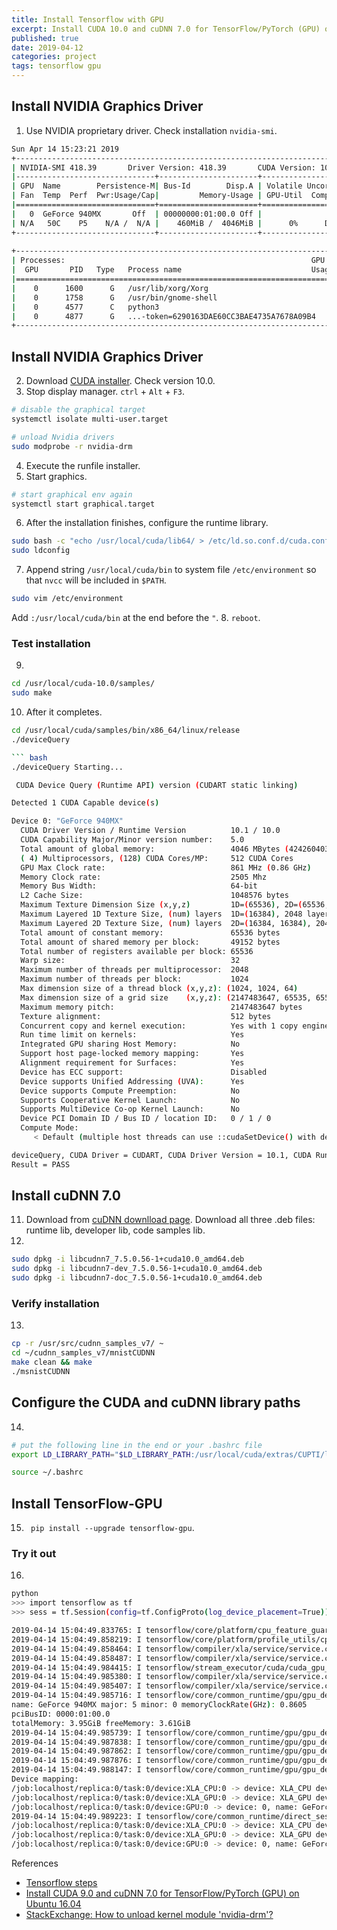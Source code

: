 ```yaml
---
title: Install Tensorflow with GPU
excerpt: Install CUDA 10.0 and cuDNN 7.0 for TensorFlow/PyTorch (GPU) on Ubuntu 18.04.
published: true
date: 2019-04-12
categories: project
tags: tensorflow gpu
---
```


## Install NVIDIA Graphics Driver 
1. Use NVIDIA proprietary driver. Check installation `nvidia-smi`.
``` bash
Sun Apr 14 15:23:21 2019       
+-----------------------------------------------------------------------------+
| NVIDIA-SMI 418.39       Driver Version: 418.39       CUDA Version: 10.1     |
|-------------------------------+----------------------+----------------------+
| GPU  Name        Persistence-M| Bus-Id        Disp.A | Volatile Uncorr. ECC |
| Fan  Temp  Perf  Pwr:Usage/Cap|         Memory-Usage | GPU-Util  Compute M. |
|===============================+======================+======================|
|   0  GeForce 940MX       Off  | 00000000:01:00.0 Off |                  N/A |
| N/A   50C    P5    N/A /  N/A |    460MiB /  4046MiB |      0%      Default |
+-------------------------------+----------------------+----------------------+
                                                                               
+-----------------------------------------------------------------------------+
| Processes:                                                       GPU Memory |
|  GPU       PID   Type   Process name                             Usage      |
|=============================================================================|
|    0      1600      G   /usr/lib/xorg/Xorg                           225MiB |
|    0      1758      G   /usr/bin/gnome-shell                         156MiB |
|    0      4577      C   python3                                       24MiB |
|    0      4877      G   ...-token=6290163DAE60CC3BAE4735A7678A09B4    49MiB |
+-----------------------------------------------------------------------------+
```

## Install NVIDIA Graphics Driver 
2. Download [CUDA installer](https://developer.nvidia.com/cuda-downloads). Check version 10.0.
3. Stop display manager. `ctrl` + `Alt` + `F3`.
``` bash
# disable the graphical target
systemctl isolate multi-user.target

# unload Nvidia drivers
sudo modprobe -r nvidia-drm
```
4. Execute the runfile installer.
5. Start graphics.
``` bash
# start graphical env again
systemctl start graphical.target
```
6. After the installation finishes, configure the runtime library.

``` bash
sudo bash -c "echo /usr/local/cuda/lib64/ > /etc/ld.so.conf.d/cuda.conf"
sudo ldconfig
```
7. Append string `/usr/local/cuda/bin` to system file `/etc/environment` so that `nvcc` will be included in `$PATH`.

``` bash
sudo vim /etc/environment
```
Add `:/usr/local/cuda/bin` at the end before the `"`.
8. `reboot`.

### Test installation
9. 

``` bash
cd /usr/local/cuda-10.0/samples/
sudo make
```

10. After it completes.

``` bash
cd /usr/local/cuda/samples/bin/x86_64/linux/release
./deviceQuery

``` bash
./deviceQuery Starting...

 CUDA Device Query (Runtime API) version (CUDART static linking)

Detected 1 CUDA Capable device(s)

Device 0: "GeForce 940MX"
  CUDA Driver Version / Runtime Version          10.1 / 10.0
  CUDA Capability Major/Minor version number:    5.0
  Total amount of global memory:                 4046 MBytes (4242604032 bytes)
  ( 4) Multiprocessors, (128) CUDA Cores/MP:     512 CUDA Cores
  GPU Max Clock rate:                            861 MHz (0.86 GHz)
  Memory Clock rate:                             2505 Mhz
  Memory Bus Width:                              64-bit
  L2 Cache Size:                                 1048576 bytes
  Maximum Texture Dimension Size (x,y,z)         1D=(65536), 2D=(65536, 65536), 3D=(4096, 4096, 4096)
  Maximum Layered 1D Texture Size, (num) layers  1D=(16384), 2048 layers
  Maximum Layered 2D Texture Size, (num) layers  2D=(16384, 16384), 2048 layers
  Total amount of constant memory:               65536 bytes
  Total amount of shared memory per block:       49152 bytes
  Total number of registers available per block: 65536
  Warp size:                                     32
  Maximum number of threads per multiprocessor:  2048
  Maximum number of threads per block:           1024
  Max dimension size of a thread block (x,y,z): (1024, 1024, 64)
  Max dimension size of a grid size    (x,y,z): (2147483647, 65535, 65535)
  Maximum memory pitch:                          2147483647 bytes
  Texture alignment:                             512 bytes
  Concurrent copy and kernel execution:          Yes with 1 copy engine(s)
  Run time limit on kernels:                     Yes
  Integrated GPU sharing Host Memory:            No
  Support host page-locked memory mapping:       Yes
  Alignment requirement for Surfaces:            Yes
  Device has ECC support:                        Disabled
  Device supports Unified Addressing (UVA):      Yes
  Device supports Compute Preemption:            No
  Supports Cooperative Kernel Launch:            No
  Supports MultiDevice Co-op Kernel Launch:      No
  Device PCI Domain ID / Bus ID / location ID:   0 / 1 / 0
  Compute Mode:
     < Default (multiple host threads can use ::cudaSetDevice() with device simultaneously) >

deviceQuery, CUDA Driver = CUDART, CUDA Driver Version = 10.1, CUDA Runtime Version = 10.0, NumDevs = 1
Result = PASS
```

## Install cuDNN 7.0
11. Download from [cuDNN downlload page](https://developer.nvidia.com/rdp/cudnn-download). Download all three .deb files: runtime lib, developer lib, code samples lib.
12. 

``` bash
sudo dpkg -i libcudnn7_7.5.0.56-1+cuda10.0_amd64.deb
sudo dpkg -i libcudnn7-dev_7.5.0.56-1+cuda10.0_amd64.deb
sudo dpkg -i libcudnn7-doc_7.5.0.56-1+cuda10.0_amd64.deb
```

### Verify installation
13. 

``` bash
cp -r /usr/src/cudnn_samples_v7/ ~
cd ~/cudnn_samples_v7/mnistCUDNN
make clean && make
./msnistCUDNN
```

## Configure the CUDA and cuDNN library paths
14. 
``` bash
# put the following line in the end or your .bashrc file
export LD_LIBRARY_PATH="$LD_LIBRARY_PATH:/usr/local/cuda/extras/CUPTI/lib64"

source ~/.bashrc
```

## Install TensorFlow-GPU
15. ` pip install --upgrade tensorflow-gpu`.

### Try it out
16. 
``` bash
python
>>> import tensorflow as tf
>>> sess = tf.Session(config=tf.ConfigProto(log_device_placement=True))
```

``` bash
2019-04-14 15:04:49.833765: I tensorflow/core/platform/cpu_feature_guard.cc:141] Your CPU supports instructions that this TensorFlow binary was not compiled to use: AVX2 FMA
2019-04-14 15:04:49.858219: I tensorflow/core/platform/profile_utils/cpu_utils.cc:94] CPU Frequency: 2400000000 Hz
2019-04-14 15:04:49.858464: I tensorflow/compiler/xla/service/service.cc:150] XLA service 0x5620497c66b0 executing computations on platform Host. Devices:
2019-04-14 15:04:49.858487: I tensorflow/compiler/xla/service/service.cc:158]   StreamExecutor device (0): <undefined>, <undefined>
2019-04-14 15:04:49.984415: I tensorflow/stream_executor/cuda/cuda_gpu_executor.cc:998] successful NUMA node read from SysFS had negative value (-1), but there must be at least one NUMA node, so returning NUMA node zero
2019-04-14 15:04:49.985380: I tensorflow/compiler/xla/service/service.cc:150] XLA service 0x56204907b920 executing computations on platform CUDA. Devices:
2019-04-14 15:04:49.985407: I tensorflow/compiler/xla/service/service.cc:158]   StreamExecutor device (0): GeForce 940MX, Compute Capability 5.0
2019-04-14 15:04:49.985716: I tensorflow/core/common_runtime/gpu/gpu_device.cc:1433] Found device 0 with properties: 
name: GeForce 940MX major: 5 minor: 0 memoryClockRate(GHz): 0.8605
pciBusID: 0000:01:00.0
totalMemory: 3.95GiB freeMemory: 3.61GiB
2019-04-14 15:04:49.985739: I tensorflow/core/common_runtime/gpu/gpu_device.cc:1512] Adding visible gpu devices: 0
2019-04-14 15:04:49.987838: I tensorflow/core/common_runtime/gpu/gpu_device.cc:984] Device interconnect StreamExecutor with strength 1 edge matrix:
2019-04-14 15:04:49.987862: I tensorflow/core/common_runtime/gpu/gpu_device.cc:990]      0 
2019-04-14 15:04:49.987876: I tensorflow/core/common_runtime/gpu/gpu_device.cc:1003] 0:   N 
2019-04-14 15:04:49.988147: I tensorflow/core/common_runtime/gpu/gpu_device.cc:1115] Created TensorFlow device (/job:localhost/replica:0/task:0/device:GPU:0 with 3401 MB memory) -> physical GPU (device: 0, name: GeForce 940MX, pci bus id: 0000:01:00.0, compute capability: 5.0)
Device mapping:
/job:localhost/replica:0/task:0/device:XLA_CPU:0 -> device: XLA_CPU device
/job:localhost/replica:0/task:0/device:XLA_GPU:0 -> device: XLA_GPU device
/job:localhost/replica:0/task:0/device:GPU:0 -> device: 0, name: GeForce 940MX, pci bus id: 0000:01:00.0, compute capability: 5.0
2019-04-14 15:04:49.989223: I tensorflow/core/common_runtime/direct_session.cc:317] Device mapping:
/job:localhost/replica:0/task:0/device:XLA_CPU:0 -> device: XLA_CPU device
/job:localhost/replica:0/task:0/device:XLA_GPU:0 -> device: XLA_GPU device
/job:localhost/replica:0/task:0/device:GPU:0 -> device: 0, name: GeForce 940MX, pci bus id: 0000:01:00.0, compute capability: 5.0
```


References
- [Tensorflow steps](https://www.tensorflow.org/install/gpu)
- [Install CUDA 9.0 and cuDNN 7.0 for TensorFlow/PyTorch (GPU) on Ubuntu 16.04](https://medium.com/@zhanwenchen/install-cuda-and-cudnn-for-tensorflow-gpu-on-ubuntu-79306e4ac04e)
- [StackExchange: How to unload kernel module 'nvidia-drm'?](https://unix.stackexchange.com/questions/440840/how-to-unload-kernel-module-nvidia-drm)
